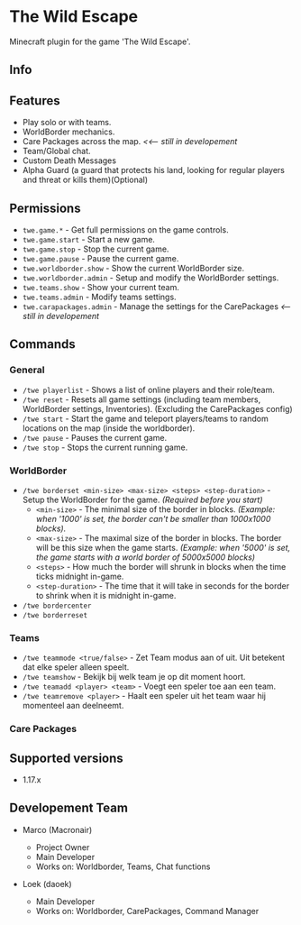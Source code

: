 # The Wild Escape
Minecraft plugin for the game 'The Wild Escape'.

## Info

## Features
* Play solo or with teams.
* WorldBorder mechanics.
* Care Packages across the map. *<<-- still in developement*
* Team/Global chat.
* Custom Death Messages
* Alpha Guard (a guard that protects his land, looking for regular players and threat or kills them)(Optional)

## Permissions
* `twe.game.*` - Get full permissions on the game controls.
* `twe.game.start` - Start a new game.
* `twe.game.stop` - Stop the current game.
* `twe.game.pause` - Pause the current game.
* `twe.worldborder.show` - Show the current WorldBorder size.
* `twe.worldborder.admin` - Setup and modify the WorldBorder settings.
* `twe.teams.show` - Show your current team.
* `twe.teams.admin` - Modify teams settings.
* `twe.carapackages.admin` - Manage the settings for the CarePackages *<-- still in developement*

## Commands
### General
* `/twe playerlist` - Shows a list of online players and their role/team.
* `/twe reset` - Resets all game settings (including team members, WorldBorder settings, Inventories). (Excluding the CarePackages config)
* `/twe start` - Start the game and teleport players/teams to random locations on the map (inside the worldborder).
* `/twe pause` - Pauses the current game.
* `/twe stop` - Stops the current running game.

### WorldBorder
* `/twe borderset <min-size> <max-size> <steps> <step-duration>` - Setup the WorldBorder for the game. *(Required before you start)*
  * `<min-size>` - The minimal size of the border in blocks. *(Example: when '1000' is set, the border can't be smaller than 1000x1000 blocks).*
  * `<max-size>` - The maximal size of the border in blocks. The border will be this size when the game starts. *(Example: when '5000' is set, the game starts with a world border of 5000x5000 blocks)*
  * `<steps>` - How much the border will shrunk in blocks when the time ticks midnight in-game.
  * `<step-duration>` - The time that it will take in seconds for the border to shrink when it is midnight in-game.
* `/twe bordercenter`
* `/twe borderreset`

### Teams
* `/twe teammode <true/false>` - Zet Team modus aan of uit. Uit betekent dat elke speler alleen speelt.
* `/twe teamshow` - Bekijk bij welk team je op dit moment hoort.
* `/twe teamadd <player> <team>` - Voegt een speler toe aan een team.
* `/twe teamremove <player>` - Haalt een speler uit het team waar hij momenteel aan deelneemt.

### Care Packages

## Supported versions
* 1.17.x

## Developement Team
* Marco (Macronair)
  * Project Owner
  * Main Developer
  * Works on: Worldborder, Teams, Chat functions
  
* Loek (daoek)
  * Main Developer
  * Works on: Worldborder, CarePackages, Command Manager
